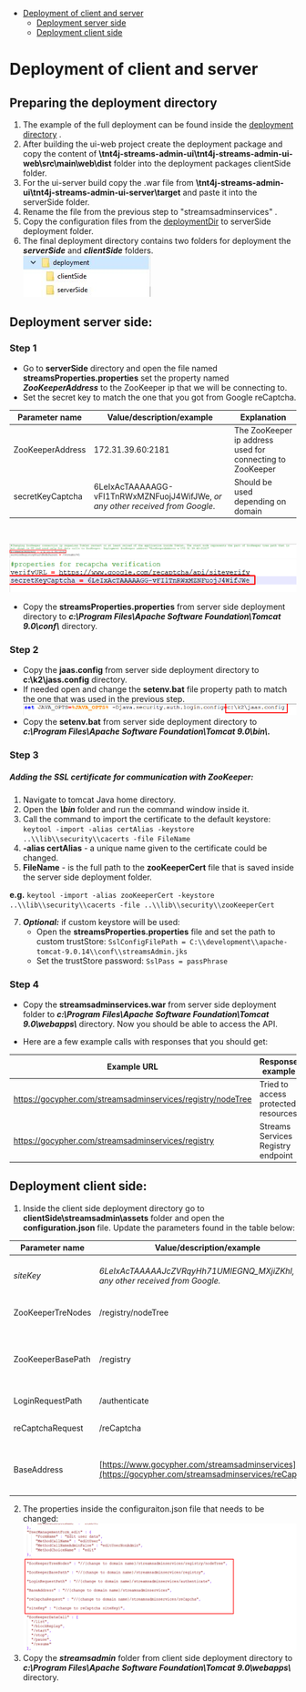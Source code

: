

- [Deployment of client and server](#deployment-of-client-and-server)
  - [Deployment server side](#deployment-server-side)
  - [Deployment client side](#deployment-client-side)

# Deployment of client and server
## Preparing the deployment directory
1. The example of the full deployment can be found inside the [deployment directory](/tnt4j-streams-admin-ui/deploymentDir/exampleDeployDir) .
2. After building the ui-web project create the deployment package and copy the content of **\tnt4j-streams-admin-ui\tnt4j-streams-admin-ui-web\src\main\web\dist** folder into the deployment packages clientSide folder.
3. For the ui-server build  copy the .war file from **\tnt4j-streams-admin-ui\tnt4j-streams-admin-ui-server\target** and paste it into the serverSide folder. 
4. Rename the file from the previous step to "streamsadminservices" .
5. Copy the configuration files from the [deploymentDir](/tnt4j-streams-admin-ui/deploymentDir/serverSideConfigurationFiles) to serverSide deployment folder.
6. The final deployment directory contains two folders for deployment the ***serverSide*** and ***clientSide*** folders.
		<br>
![](./serverSide/1.png)
## Deployment server side: 

### Step 1

-   Go to **serverSide** directory and open the file  named **streamsProperties.properties** set the property named ***ZooKeeperAddress*** to the ZooKeeper ip that we will be connecting to.
-   Set the secret key to match the one that you got from Google reCaptcha.

| Parameter name | Value/description/example | Explanation           |
| -- | -- | -- |
|  ZooKeeperAddress  |  172.31.39.60:2181    |  The ZooKeeper ip address used for connecting to ZooKeeper|
|  secretKeyCaptcha |  6LeIxAcTAAAAAGG-vFI1TnRWxMZNFuojJ4WifJWe, *or any other received from Google*.  | Should be used depending on domain |
<br>

![](./serverSide/2.png)
![](./serverSide/3.png)

-   Copy the **streamsProperties.properties** from server side deployment directory to ***c:\\Program Files\\Apache Software  Foundation\\Tomcat 9.0\\conf\\*** directory.

### Step 2

-   Copy the **jaas.config** from server side deployment directory 
    to **c:\\k2\\jass.config** directory.
-   If needed open and change the **setenv.bat** file property path to
    match the one that was used in the previous step.
    ![](./serverSide/4.png)
-   Copy the **setenv.bat** from server side deployment directory to
    ***c:\\Program Files\\Apache Software Foundation\\Tomcat
    9.0\\bin\\.***

### Step 3

##### Adding the SSL certificate for communication with ZooKeeper:

1.  Navigate to tomcat Java home directory.
2.  Open the ***\\bin*** folder and run the command window inside it.
3.  Call the command to import the certificate to the default keystore:  
`keytool -import -alias certAlias -keystore ..\\lib\\security\\cacerts -file FileName`
4.  **-alias certAlias** - a unique name given to the certificate could be changed.
5.  **FileName** - is the full path to the **zooKeeperCert** file that is saved inside the server side deployment folder.

 **e.g.**  `keytool -import -alias zooKeeperCert -keystore ..\\lib\\security\\cacerts -file ..\\lib\\security\\zooKeeperCert`
 
7.   ***Optional:*** if custom keystore will be used:
      - Open the **streamsProperties.properties** file and set the path to custom trustStore: 
        `SslConfigFilePath = C:\\development\\apache-tomcat-9.0.14\\conf\\streamsAdmin.jks`
       - Set the trustStore password:
        `SslPass = passPhrase`
        
### Step 4 

-   Copy the **streamsadminservices.war** from server side deployment folder to ***c:\\Program Files\\Apache Software Foundation\\Tomcat 9.0\\webapps\\*** directory. Now you should be able to access the API.

- Here are a few example calls with responses that you should get:

| Example URL                           | Response example             |
| --- | --- |
| <https://gocypher.com/streamsadminservices/registry/nodeTree> | Tried to access protected resources |
| <https://gocypher.com/streamsadminservices/registry> | Streams Services Registry endpoint | 

## Deployment client side:

1.   Inside the client side deployment directory go to **clientSide\streamsadmin\assets** folder and open the **configuration.json** file. Update the parameters found in the table below:

| Parameter name | Value/description/example | Explanation           |
| -- | -- | -- |
| *siteKey*             | _6LeIxAcTAAAAAJcZVRqyHh71UMIEGNQ_MXjiZKhI, or any other received from Google._ |   Should be changed to the needed domain   |
| ZooKeeperTreNodes     | /registry/nodeTree | Used to get the main node tree   |
| ZooKeeperBasePath     | /registry | Used to get all the data from nodes and preform stream actions|
| LoginRequestPath      | /authenticate         | Used for user management  |
| reCaptchaRequest      | /reCaptcha            | Used for captcha verification |
| BaseAddress           | [https://www.gocypher.com/streamsadminservices](https://gocypher.com/streamsadminservices/reCaptcha) | [gocypher.com](http://gocypher.com/) should be changed to the needed domain |
2. The properties inside the configuraiton.json file that needs to be changed:
![](./serverSide/5.png)
3.  Copy the ***streamsadmin*** folder  from client side deployment directory to ***c:\\Program Files\\Apache Software Foundation\\Tomcat 9.0\\webapps\\*** directory.
